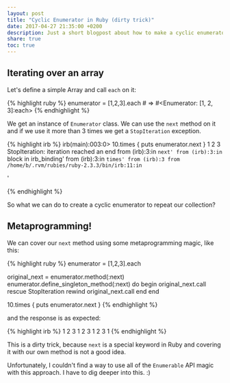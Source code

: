 ```yaml
---
layout: post
title: "Cyclic Enumerator in Ruby (dirty trick)"
date: 2017-04-27 21:35:00 +0200
description: Just a short blogpost about how to make a cyclic enumerator in Ruby.
share: true
toc: true
---
```


## Iterating over an array

Let's define a simple Array and call `each` on it:

{% highlight ruby %}
enumerator = [1,2,3].each # => #<Enumerator: [1, 2, 3]:each>
{% endhighlight %}

We get an instance of `Enumerator` class. We can use the `next` method on it and if we use it more than 3 times we get a `StopIteration` exception.


{% highlight irb %}
irb(main):003:0> 10.times { puts enumerator.next }
1
2
3
StopIteration: iteration reached an end
        from (irb):3:in `next'
        from (irb):3:in `block in irb_binding'
        from (irb):3:in `times'
        from (irb):3
        from /home/b/.rvm/rubies/ruby-2.3.3/bin/irb:11:in `<main>'

{% endhighlight %}

So what we can do to create a cyclic enumerator to repeat our collection?

## Metaprogramming!

We can cover our `next` method using some metaprogramming magic, like this:

{% highlight ruby %}
enumerator = [1,2,3].each

original_next = enumerator.method(:next)
enumerator.define_singleton_method(:next) do
  begin
    original_next.call
  rescue StopIteration
    rewind
    original_next.call
  end
end

10.times { puts enumerator.next }
{% endhighlight %}

and the response is as expected:

{% highlight irb %}
1
2
3
1
2
3
1
2
3
1
{% endhighlight %}

This is a dirty trick, because `next` is a special keyword in Ruby and covering it with our own method is not a good idea.

Unfortunately, I couldn't find a way to use all of the `Enumerable` API magic with this approach. I have to dig deeper into this. :)

